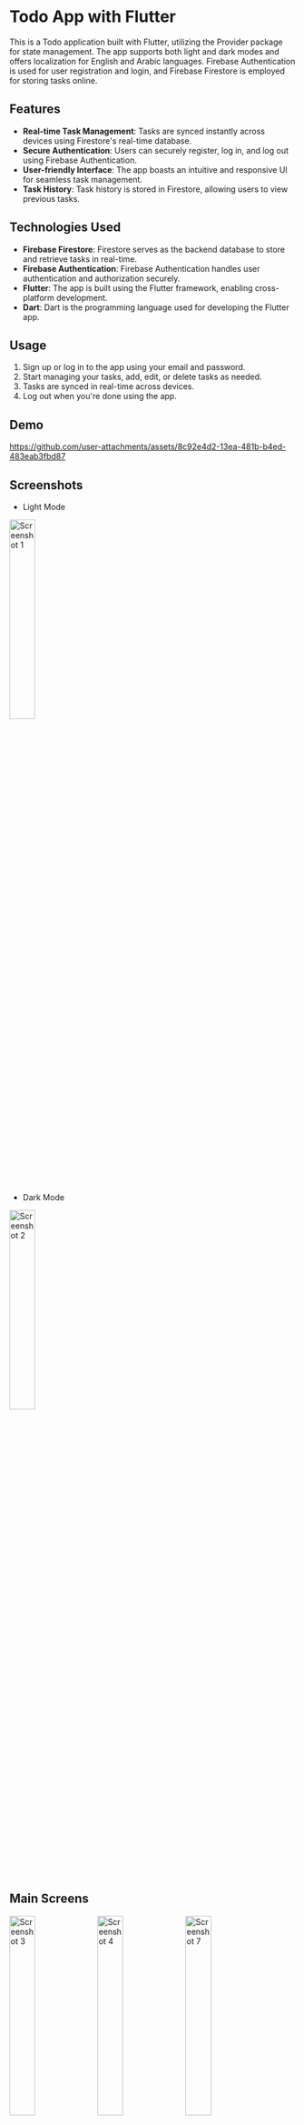# Todo App with Flutter

This is a Todo application built with Flutter, utilizing the Provider package for state management. The app supports both light and dark modes and offers localization for English and Arabic languages. Firebase Authentication is used for user registration and login, and Firebase Firestore is employed for storing tasks online.

## Features

- **Real-time Task Management**: Tasks are synced instantly across devices using Firestore's real-time database.
- **Secure Authentication**: Users can securely register, log in, and log out using Firebase Authentication.
- **User-friendly Interface**: The app boasts an intuitive and responsive UI for seamless task management.
- **Task History**: Task history is stored in Firestore, allowing users to view previous tasks.
  
## Technologies Used

- **Firebase Firestore**: Firestore serves as the backend database to store and retrieve tasks in real-time.
- **Firebase Authentication**: Firebase Authentication handles user authentication and authorization securely.
- **Flutter**: The app is built using the Flutter framework, enabling cross-platform development.
- **Dart**: Dart is the programming language used for developing the Flutter app.

## Usage

1. Sign up or log in to the app using your email and password.
2. Start managing your tasks, add, edit, or delete tasks as needed.
3. Tasks are synced in real-time across devices.
4. Log out when you're done using the app.

## Demo 

https://github.com/user-attachments/assets/8c92e4d2-13ea-481b-b4ed-483eab3fbd87



## Screenshots
 - Light Mode
 <img src="https://github.com/M-Tash/To-Do-App/assets/158067954/1fc4102b-cc6e-4fd6-836b-4bb36badc079" alt="Screenshot 1" width="30%">

 
- Dark Mode
 <img src="https://github.com/M-Tash/To-Do-App/assets/158067954/f57f159c-f94e-40e4-afe6-64bd77b598da" alt="Screenshot 2" width="30%">
 
## Main Screens
 
 <img src="https://github.com/M-Tash/To-Do-App/assets/158067954/54862a54-0302-4431-9aa4-af3efaf1a64e" alt="Screenshot 3" width="30%">
 <img src="https://github.com/M-Tash/To-Do-App/assets/158067954/fb5eadc2-c32b-4f4e-b279-05bdf7d14de2" alt="Screenshot 4" width="30%">
 <img src="https://github.com/M-Tash/To-Do-App/assets/158067954/d42b8c88-ba25-42fe-adb2-9d21f4dacc26" alt="Screenshot 7" width="30%">
 <img src="https://github.com/M-Tash/To-Do-App/assets/158067954/aa135afc-6aba-44dc-bb19-a3366b7286b4" alt="Screenshot 8" width="30%">
 <img src="https://github.com/M-Tash/To-Do-App/assets/158067954/6a4d5dab-6590-4b0f-aa21-3f0fef55d5cd" alt="Screenshot 9" width="30%">
 <img src="https://github.com/M-Tash/To-Do-App/assets/158067954/a3a8206a-7c43-41a6-b75f-e8ff54dd256b" alt="Screenshot 10" width="30%">
 <img src="https://github.com/M-Tash/To-Do-App/assets/158067954/69e66c18-3099-4f0d-bc46-1a23b0e8a279" alt="Screenshot 11" width="30%">
 <img src="https://github.com/M-Tash/To-Do-App/assets/158067954/21504e9f-0c38-4a90-b91f-f0bc4fe041cf" alt="Screenshot 12" width="30%">









 
 
